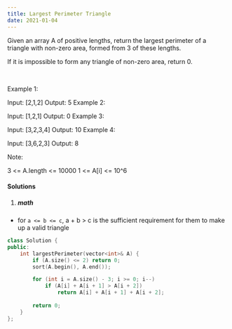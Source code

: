 ```yaml
---
title: Largest Perimeter Triangle
date: 2021-01-04
---
```

Given an array A of positive lengths, return the largest perimeter of a triangle with non-zero area, formed from 3 of these lengths.

If it is impossible to form any triangle of non-zero area, return 0.

 

Example 1:

Input: [2,1,2]
Output: 5
Example 2:

Input: [1,2,1]
Output: 0
Example 3:

Input: [3,2,3,4]
Output: 10
Example 4:

Input: [3,6,2,3]
Output: 8
 

Note:

3 <= A.length <= 10000
1 <= A[i] <= 10^6

#### Solutions

1. ##### math

- for `a <= b <= c`, a + b > c is the sufficient requirement for them to make up a valid triangle

```cpp
class Solution {
public:
    int largestPerimeter(vector<int>& A) {
        if (A.size() <= 2) return 0;
        sort(A.begin(), A.end());

        for (int i = A.size() - 3; i >= 0; i--)
            if (A[i] + A[i + 1] > A[i + 2])
                return A[i] + A[i + 1] + A[i + 2];
        
        return 0;
    }
};
```